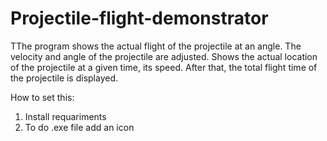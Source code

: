 # Projectile-flight-demonstrator

TThe program shows the actual flight of the projectile at an
angle. The velocity and angle of the projectile are 
adjusted. Shows the actual location of the projectile at a 
given time, its speed. After that, the total flight time of the 
projectile is displayed.

How to set this:
1. Install requariments
2. To do .exe file add an icon
